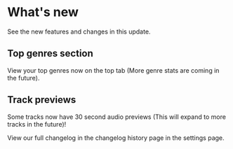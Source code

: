 # What's new

See the new features and changes in this update.

## Top genres section

View your top genres now on the top tab (More genre stats are coming in the future).

## Track previews

Some tracks now have 30 second audio previews (This will expand to more tracks in the future)!

View our full changelog in the changelog history page in the settings page.
